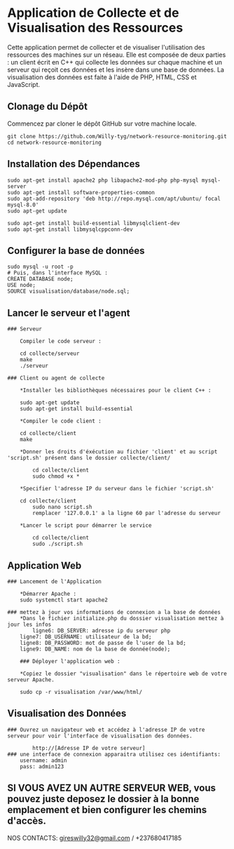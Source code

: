 # **Application de Collecte et de Visualisation des Ressources**

Cette application permet de collecter et de visualiser l'utilisation des ressources des machines sur un réseau. Elle est composée de deux parties : un client écrit en C++ qui collecte les données sur chaque machine et un serveur qui reçoit ces données et les insère dans une base de données. La visualisation des données est faite à l'aide de PHP, HTML, CSS et JavaScript.



## **Clonage du Dépôt**

Commencez par cloner le dépôt GitHub sur votre machine locale.

	git clone https://github.com/Willy-tyg/network-resource-monitoring.git
	cd network-resource-monitoring
	
## **Installation des Dépendances**

	sudo apt-get install apache2 php libapache2-mod-php php-mysql mysql-server
	sudo apt-get install software-properties-common
	sudo apt-add-repository 'deb http://repo.mysql.com/apt/ubuntu/ focal mysql-8.0'
	sudo apt-get update
	
	sudo apt-get install build-essential libmysqlclient-dev
	sudo apt-get install libmysqlcppconn-dev


## **Configurer la base de données**

	sudo mysql -u root -p
	# Puis, dans l'interface MySQL :
	CREATE DATABASE node;
	USE node;
	SOURCE visualisation/database/node.sql;


## **Lancer le serveur et l'agent**

	### Serveur	
 
	    Compiler le code serveur :
     
		cd collecte/serveur
		make
  		./serveur

	### Client ou agent de collecte

	    *Installer les bibliothèques nécessaires pour le client C++ :

		sudo apt-get update
		sudo apt-get install build-essential

	    *Compiler le code client :

		cd collecte/client
		make
		
	    *Donner les droits d'éxécution au fichier 'client' et au script 'script.sh' présent dans le dossier collecte/client/
	    
	    	cd collecte/client
	    	sudo chmod +x *
	    	
	    *Specifier l'adresse IP du serveur dans le fichier 'script.sh'
	   
	   	cd collecte/client
	    	sudo nano script.sh
	    	remplacer '127.0.0.1' a la ligne 60 par l'adresse du serveur 
	    	
	    *Lancer le script pour démarrer le service
	    
	    	cd collecte/client
	    	sudo ./script.sh

## **Application Web**



	### Lancement de l'Application

	    *Démarrer Apache :
		sudo systemctl start apache2
		
	### mettez à jour vos informations de connexion a la base de données
	    *Dans le fichier initialize.php du dossier visualisation mettez à jour les infos 
	    	ligne6: DB_SERVER: adresse ip du serveur php
		ligne7: DB_USERNAME: utilisateur de la bd;
		ligne8: DB_PASSWORD: mot de passe de l'user de la bd;
		ligne9: DB_NAME: nom de la base de donnée(node);

    	### Déployer l'application web :

	    *Copiez le dossier "visualisation" dans le répertoire web de votre serveur Apache.

		sudo cp -r visualisation /var/www/html/

## **Visualisation des Données**

	### Ouvrez un navigateur web et accédez à l'adresse IP de votre serveur pour voir l'interface de visualisation des données.

	        http://[Adresse IP de votre serveur]
	### une interface de connexion apparaitra utilisez ces identifiants:
		username: admin
		pass: admin123
		
		
		
		
		
		
		
		
## SI VOUS AVEZ UN AUTRE SERVEUR WEB, vous pouvez juste deposez le dossier à la bonne emplacement et bien configurer les chemins d'accès.

NOS CONTACTS: gireswilly32@gmail.com / +237680417185
